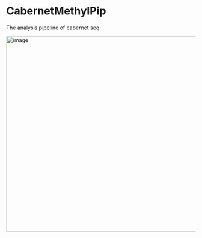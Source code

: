 # CabernetMethylPip
The analysis pipeline of cabernet seq


<img width="521" alt="image" src="https://user-images.githubusercontent.com/57394829/145147525-f0a021c6-ffea-4097-8640-b6af889f67f3.png">
